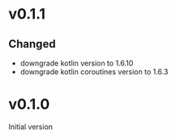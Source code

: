 # v0.1.1
## Changed
- downgrade kotlin version to 1.6.10
- downgrade kotlin coroutines version to 1.6.3

# v0.1.0
Initial version

